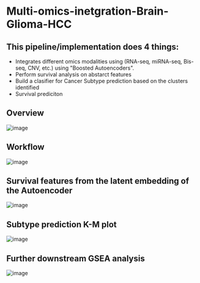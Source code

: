# Multi-omics-inetgration-Brain-Glioma-HCC 

## This pipeline/implementation does 4 things:
* Integrates different omics modalities using (RNA-seq, miRNA-seq, Bis-seq, CNV, etc.) using "Boosted Autoencoders".
* Perform survival analysis on abstarct features
* Build a clasifier for Cancer Subtype prediction based on the clusters identified
* Survival prediciton


## Overview 
![image](https://user-images.githubusercontent.com/31487695/216243549-af04e92e-40e0-449d-82a1-e7eff7e60b14.png)



## Workflow

![image](https://user-images.githubusercontent.com/31487695/216243608-b21baade-1bb1-403f-a742-c2b7f2ad6f66.png)


## Survival features from the latent embedding of the Autoencoder
![image](https://user-images.githubusercontent.com/31487695/216243784-f27a0ecc-aa7b-4fca-bce4-03b94694e723.png)



## Subtype prediction K-M plot 
![image](https://user-images.githubusercontent.com/31487695/216243999-44dad240-11e2-4807-a6fb-2cb4244f1951.png)


## Further downstream GSEA analysis 

![image](https://user-images.githubusercontent.com/31487695/216244152-15d06644-9783-4e10-8203-b3e6a8de00f6.png)


